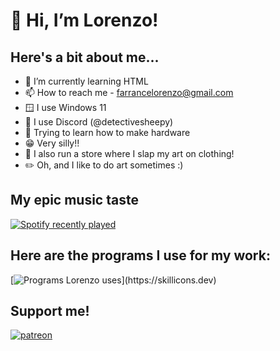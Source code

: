 # 👋 Hi, I’m Lorenzo!

## Here's a bit about me...
- 🌱 I’m currently learning HTML
- 📫 How to reach me - farrancelorenzo@gmail.com
- 🪟 I use Windows 11
- 💬 I use Discord (@detectivesheepy)
- 🤖 Trying to learn how to make hardware
- 😁 Very silly!!
- 👕 I also run a store where I slap my art on clothing!
- ✏️ Oh, and I like to do art sometimes :)

## My epic music taste
<div align="left">
  <a href="https://open.spotify.com/user/31cy5ctvayjnoh4qsrmy5c2szjy4">
    <img src="https://spotify-recently-played-readme.vercel.app/api?user=31cy5ctvayjnoh4qsrmy5c2szjy4&count=5" alt="Spotify recently played"  />
  </a>
</div>

## Here are the programs I use for my work: 
[![Programs Lorenzo uses](https://skillicons.dev/icons?i=html,bitbucket,discord,bots,github,js,powershell,windows,)](https://skillicons.dev)

## Support me!
[![patreon](https://upload.wikimedia.org/wikipedia/commons/4/49/Digital-Patreon-Logo_Black.svg)](https://www.patreon.com/c/detectivesheepy)
